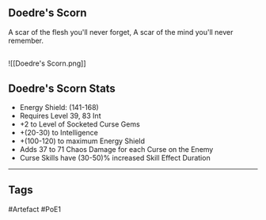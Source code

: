 ## Doedre's Scorn
A scar of the flesh you'll never forget,
A scar of the mind you'll never remember.
##
![[Doedre's Scorn.png]]
## Doedre's Scorn Stats
- Energy Shield: (141-168)
- Requires Level 39, 83 Int
- +2 to Level of Socketed Curse Gems
- +(20-30) to Intelligence
- +(100-120) to maximum Energy Shield
- Adds 37 to 71 Chaos Damage for each Curse on the Enemy
- Curse Skills have (30-50)% increased Skill Effect Duration


---
## Tags
#Artefact
#PoE1